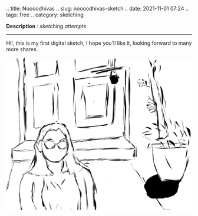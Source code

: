 .. title: Noooodhivas
.. slug: noooodhivas-sketch
.. date: 2021-11-01 07:24
.. tags: free
.. category: sketching

**Description** : *sketching attempts*

***

Hi!, this is my first digital sketch, I hope you'll like it, looking forward to many more shares.

![](/images/Noooodhivas.jpg)